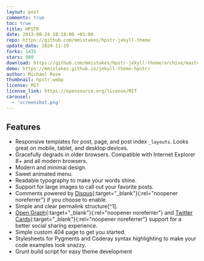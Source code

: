 ```yaml
---
layout: post
comments: true
toc: true
title: HPSTR
date: 2013-08-24 18:18:00 +01:00
repo: https://github.com/mmistakes/hpstr-jekyll-theme
update_date: 2024-11-19
forks: 1435
stars: 980
download: https://github.com/mmistakes/hpstr-jekyll-theme/archive/master.zip
demo: https://mmistakes.github.io/jekyll-theme-hpstr/
author: Michael Rose
thumbnail: hpstr.webp
license: MIT
license_link: https://opensource.org/license/MIT
carousel:
  - 'screenshot.png'
---
```


## Features

* Responsive templates for post, page, and post index `_layouts`. Looks great on mobile, tablet, and desktop devices.
* Gracefully degrads in older browsers. Compatible with Internet Explorer 8+ and all modern browsers.
* Modern and minimal design.
* Sweet animated menu.
* Readable typography to make your words shine.
* Support for large images to call out your favorite posts.
* Comments powered by [Disqus](https://disqus.com){:target="_blank"}{:rel="noopener noreferrer"} if you choose to enable.
* Simple and clear permalink structure[^1].
* [Open Graph](https://developers.facebook.com/docs/opengraph/){:target="_blank"}{:rel="noopener noreferrer"} and [Twitter Cards](https://dev.twitter.com/docs/cards){:target="_blank"}{:rel="noopener noreferrer"} support for a better social sharing experience.
* Simple custom 404 page to get you started.
* Stylesheets for Pygments and Coderay syntax highlighting to make your code examples look snazzy.
* Grunt build script for easy theme development
